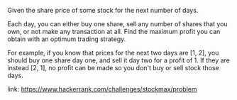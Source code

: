 Given the share price of some stock for the next number of days.

Each day, you can either buy one share, sell any number of shares that you own, or not make any transaction at all.
Find the maximum profit you can obtain with an optimum trading strategy.

For example, if you know that prices for the next two days are [1, 2], you should buy one share day one, and sell it day two for a profit of 1. 
If they are instead [2, 1], no profit can be made so you don't buy or sell stock those days.

link: https://www.hackerrank.com/challenges/stockmax/problem
